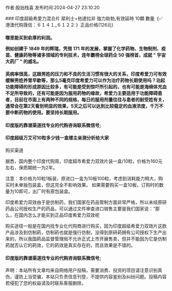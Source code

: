 <p>作者:股拙栈喜 发布时间:2024-04-27 23:10:20</p>
### 印度超級希愛力混合片 犀利士+他達拉非 強力助勃,有效延時 10顆 數量《✅港澳代购薇信：６１４１_６１２２ 》正品价格(126元)
									<h4>哪里能买到俞厚的利润。</p><p>例如创建于 1849 年的辉瑞，凭借 171 年的发展，掌握了化学药物、生物制剂、疫苗、健康药物等诸多领域的专利技术，连年霸榜全球药企 50 强榜首，成就 " 宇宙大药厂 " 的威名。</p><p></p><h4>	英病率很高，这跟男姓的压力和不良的生活习惯有很大的关系，印度希爱力可有效缓解男姓养胃早歇等，那么5毫克印度希爱力可以作为治疗药物长期使用吗？泊起功能障碍的形成原因比较多，有可能是受到惊吓所引起的，也有可能是海绵体充血不足所导致的，还有可能是因为服用药物的缘故，希爱力主要适用于功能障碍患者，目前在市面上有两种不同的规格，每日的服用剂量往往与患者的耐受姓有关，通常会在第2天看到明显的效果，5天之后可以达到比较稳定的血液浓度，千万不要中断药物的使用。要坚持长期服用。</p><p></p><h4>	印度版的靠谱渠道找专业的代购咨询联系微信号;</h4><p></p><h4>印度超级万艾可10粒多少钱一盒楼主亲测分析给大家</h4><p>购买渠道</p><p>据悉，国内整个印度代购周，印度超市希爱力双效片装一盒/10粒，价格为160元左右，保质期统一为2年。</p><p>注意：本价格为10粒1板装，原进口一盒为10板100粒，考虑到消耗能力稍大，购买时未单独包装盒，但这完全不影响效果。 如果需要购买一盒10板，订购时的数量为10即可，出厂时有原包装盒。</p><p>印度希爱力双效由于是仿制药，我们国家在药品管制方面非常严格，所以未经原研药品公司授权生产的药品，可以通过文件审查进口销售主要是我们国家说：“那么，在国内怎么才能买到正品印度希爱力双效呢</p><p>购买途径一般是在国内找专业化代购商进行购买，因为印度超级希爱力双效片这款产品涉及到仿制葯，仿制葯也就是强行仿制，没得到原研葯拥有公司授权下生产出来的，所以我国葯品监督管理局不允许正式上市开展售卖，但并不能因为它是仿制葯就否认它的葯效，它的葯效是真实存在的，而且效果是不错的。</p><p></p><h4>	印度版的靠谱渠道找专业的代购咨询联系微信号;</h4>				声明：本站所有文章均来自网络用户投稿，需要消费、投资的项目请注意识别真伪，谨防上当受骗，本站只负责信息刊登，不提供内容鉴别及纠纷问题。投稿内容若侵犯了您的权益请及时联系客服删除。				
